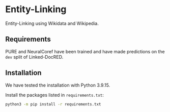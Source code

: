 # Entity-Linking

Entity-Linking using Wikidata and Wikipedia.

## Requirements

PURE and NeuralCoref have been trained and have made predictions on the `dev` split of Linked-DocRED.

## Installation

We have tested the installation with Python 3.9.15.

Install the packages listed in `requirements.txt`:

```bash
python3 -m pip install -r requirements.txt
```